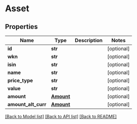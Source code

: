 # Asset

## Properties
Name | Type | Description | Notes
------------ | ------------- | ------------- | -------------
**id** | **str** |  | [optional] 
**wkn** | **str** |  | [optional] 
**isin** | **str** |  | [optional] 
**name** | **str** |  | [optional] 
**price_type** | **str** |  | [optional] 
**value** | **str** |  | [optional] 
**amount** | [**Amount**](Amount.md) |  | [optional] 
**amount_alt_curr** | [**Amount**](Amount.md) |  | [optional] 

[[Back to Model list]](../README.md#documentation-for-models) [[Back to API list]](../README.md#documentation-for-api-endpoints) [[Back to README]](../README.md)


